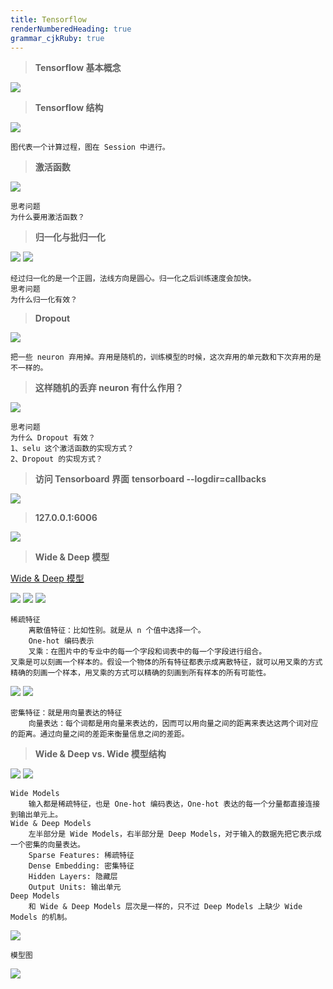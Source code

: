 ```yaml
---
title: Tensorflow
renderNumberedHeading: true
grammar_cjkRuby: true
---
```


>**Tensorflow 基本概念**

![](./images/1578624929208.png)

>**Tensorflow 结构**

![](./images/1578625153945.png)
```
图代表一个计算过程，图在 Session 中进行。
```

>**激活函数**

![](./images/1578971669536.png)

```
思考问题
为什么要用激活函数？
```

>**归一化与批归一化**

![](./images/1578971870671.png)
![](./images/1578971975863.png)

```
经过归一化的是一个正圆，法线方向是圆心。归一化之后训练速度会加快。
思考问题
为什么归一化有效？
```

>**Dropout**

![](./images/1578972047777.png)
```
把一些 neuron 弃用掉。弃用是随机的，训练模型的时候，这次弃用的单元数和下次弃用的是不一样的。
```
>**这样随机的丢弃 neuron 有什么作用？**

![](./images/1578972188724.png)
```
思考问题
为什么 Dropout 有效？
1、selu 这个激活函数的实现方式？
2、Dropout 的实现方式？
```

>**访问 Tensorboard 界面**
>**tensorboard --logdir=callbacks**

![](./images/1579007088641.png)

>**127.0.0.1:6006**

![](./images/1579007156239.png)

>**Wide & Deep 模型**

[Wide & Deep 模型](https://arxiv.org/pdf/1606.07792v1.pdf)

![](./images/1579237533292.png)
![](./images/1579237691122.png)
![](./images/1579237736197.png)
```
稀疏特征
	离散值特征：比如性别。就是从 n 个值中选择一个。
	One-hot 编码表示
	叉乘：在图片中的专业中的每一个字段和词表中的每一个字段进行组合。
叉乘是可以刻画一个样本的。假设一个物体的所有特征都表示成离散特征，就可以用叉乘的方式精确的刻画一个样本，用叉乘的方式可以精确的刻画到所有样本的所有可能性。
```
![](./images/1579237927339.png)
![](./images/1579237962200.png)
```
密集特征：就是用向量表达的特征
	向量表达：每个词都是用向量来表达的，因而可以用向量之间的距离来表达这两个词对应的距离。通过向量之间的差距来衡量信息之间的差距。
```

>**Wide & Deep vs. Wide 模型结构**

![](./images/1579238027692.png)
![](./images/1579238346267.png)
```
Wide Models
	输入都是稀疏特征，也是 One-hot 编码表达，One-hot 表达的每一个分量都直接连接到输出单元上。
Wide & Deep Models
	左半部分是 Wide Models，右半部分是 Deep Models，对于输入的数据先把它表示成一个密集的向量表达。
	Sparse Features: 稀疏特征
	Dense Embedding: 密集特征
	Hidden Layers: 隐藏层
	Output Units: 输出单元
Deep Models
	和 Wide & Deep Models 层次是一样的，只不过 Deep Models 上缺少 Wide Models 的机制。
```
![](./images/1579238433076.png)
```
模型图
```
![](./images/1579238459307.png)